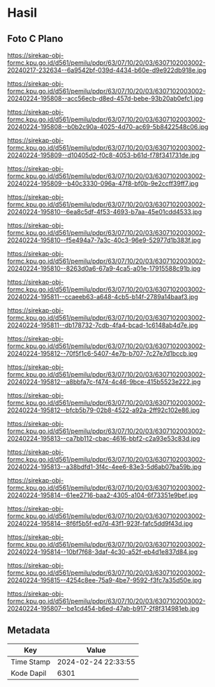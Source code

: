 # Hasil

## Foto C Plano

https://sirekap-obj-formc.kpu.go.id/d561/pemilu/pdpr/63/07/10/20/03/6307102003002-20240217-232634--6a9542bf-039d-4434-b60e-d9e922db918e.jpg

https://sirekap-obj-formc.kpu.go.id/d561/pemilu/pdpr/63/07/10/20/03/6307102003002-20240224-195808--acc56ecb-d8ed-457d-bebe-93b20ab0efc1.jpg

https://sirekap-obj-formc.kpu.go.id/d561/pemilu/pdpr/63/07/10/20/03/6307102003002-20240224-195808--b0b2c90a-4025-4d70-ac69-5b8422548c06.jpg

https://sirekap-obj-formc.kpu.go.id/d561/pemilu/pdpr/63/07/10/20/03/6307102003002-20240224-195809--d10405d2-f0c8-4053-b61d-f78f341731de.jpg

https://sirekap-obj-formc.kpu.go.id/d561/pemilu/pdpr/63/07/10/20/03/6307102003002-20240224-195809--b40c3330-096a-47f8-bf0b-9e2ccff39ff7.jpg

https://sirekap-obj-formc.kpu.go.id/d561/pemilu/pdpr/63/07/10/20/03/6307102003002-20240224-195810--6ea8c5df-4f53-4693-b7aa-45e01cdd4533.jpg

https://sirekap-obj-formc.kpu.go.id/d561/pemilu/pdpr/63/07/10/20/03/6307102003002-20240224-195810--f5e494a7-7a3c-40c3-96e9-52977d1b383f.jpg

https://sirekap-obj-formc.kpu.go.id/d561/pemilu/pdpr/63/07/10/20/03/6307102003002-20240224-195810--8263d0a6-67a9-4ca5-a01e-17915588c91b.jpg

https://sirekap-obj-formc.kpu.go.id/d561/pemilu/pdpr/63/07/10/20/03/6307102003002-20240224-195811--ccaeeb63-a648-4cb5-b14f-2789a14baaf3.jpg

https://sirekap-obj-formc.kpu.go.id/d561/pemilu/pdpr/63/07/10/20/03/6307102003002-20240224-195811--db178732-7cdb-4fa4-bcad-1c6148ab4d7e.jpg

https://sirekap-obj-formc.kpu.go.id/d561/pemilu/pdpr/63/07/10/20/03/6307102003002-20240224-195812--70f5f1c6-5407-4e7b-b707-7c27e7d1bccb.jpg

https://sirekap-obj-formc.kpu.go.id/d561/pemilu/pdpr/63/07/10/20/03/6307102003002-20240224-195812--a8bbfa7c-f474-4c46-9bce-415b5523e222.jpg

https://sirekap-obj-formc.kpu.go.id/d561/pemilu/pdpr/63/07/10/20/03/6307102003002-20240224-195812--bfcb5b79-02b8-4522-a92a-2ff92c102e86.jpg

https://sirekap-obj-formc.kpu.go.id/d561/pemilu/pdpr/63/07/10/20/03/6307102003002-20240224-195813--ca7bb112-cbac-4616-bbf2-c2a93e53c83d.jpg

https://sirekap-obj-formc.kpu.go.id/d561/pemilu/pdpr/63/07/10/20/03/6307102003002-20240224-195813--a38bdfd1-3f4c-4ee6-83e3-5d6ab07ba59b.jpg

https://sirekap-obj-formc.kpu.go.id/d561/pemilu/pdpr/63/07/10/20/03/6307102003002-20240224-195814--61ee2716-baa2-4305-a104-6f73351e9bef.jpg

https://sirekap-obj-formc.kpu.go.id/d561/pemilu/pdpr/63/07/10/20/03/6307102003002-20240224-195814--8f6f5b5f-ed7d-43f1-923f-fafc5dd9f43d.jpg

https://sirekap-obj-formc.kpu.go.id/d561/pemilu/pdpr/63/07/10/20/03/6307102003002-20240224-195814--10bf7f68-3daf-4c30-a52f-eb4d1e837d84.jpg

https://sirekap-obj-formc.kpu.go.id/d561/pemilu/pdpr/63/07/10/20/03/6307102003002-20240224-195815--4254c8ee-75a9-4be7-9592-f3fc7a35d50e.jpg

https://sirekap-obj-formc.kpu.go.id/d561/pemilu/pdpr/63/07/10/20/03/6307102003002-20240224-195807--be1cd454-b6ed-47ab-b917-2f8f314981eb.jpg


## Metadata

| Key        | Value               |
| ---------- | ------------------- |
| Time Stamp | 2024-02-24 22:33:55 |
| Kode Dapil | 6301                |



